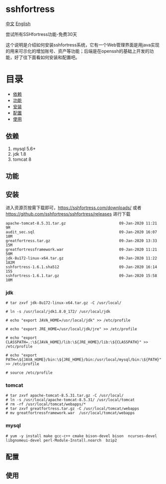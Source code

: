 # sshfortress

[中文](https://github.com/sshfortress/sshfortress/blob/master/zh/README.md)  [English](https://github.com/sshfortress/sshfortress/blob/master/README.md)

尝试所有SSHfortress功能-免费30天

这个说明是介绍如何安装sshfortress系统，它有一个Web管理界面是用java实现的用来可示化的增加账号、资产等功能；后端是在openssh的基础上开发的功能，好了往下面看如何安装和配置吧。  

目录
================
* [依赖](#依赖)
* [功能](#功能)
* [安装](#安装)
* [配置](#配置)
* [使用](#使用)

## 依赖

1. mysql 5.6+ 
2. jdk 1.8  
3. tomcat 8 

## 功能

## 安装
进入资源页按需下载即可，https://sshfortress.com/downloads/  或者  https://github.com/sshfortress/sshfortress/releases  进行下载
```
apache-tomcat-8.5.31.tar.gz                        09-Jan-2020 11:21      9M
audit_sec.sql                                      09-Jan-2020 16:07     10M
greatfortress.tar.gz                               09-Jan-2020 13:33     15M
greatfortressframework.war                         09-Jan-2020 11:21     50M
jdk-8u172-linux-x64.tar.gz                         09-Jan-2020 11:22    182M
sshfortress-1.6.1.sha512                           09-Jan-2020 16:14     155
sshfortress-1.6.1.tar.gz                           09-Jan-2020 15:58     10M
```
### jdk

```
# tar zxvf jdk-8u172-linux-x64.tar.gz -C /usr/local/

# ln -s /usr/local/jdk1.8.0_172/ /usr/local/jdk

# echo "export JAVA_HOME=/usr/local/jdk" >> /etc/profile

# echo "export JRE_HOME=/usr/local/jdk/jre" >> /etc/profile

# echo "export CLASSPATH=.:\${JAVA_HOME}/lib:\${JRE_HOME}/lib:\${CLASSPATH}" >> /etc/profile

# echo "export PATH=\${JAVA_HOME}/bin:\${JRE_HOME}/bin:/usr/local/mysql/bin:\${PATH}" >> /etc/profile

# source /etc/profile
```

### tomcat

```
# tar zxvf apache-tomcat-8.5.31.tar.gz -C /usr/local/
# ln -s /usr/local/apache-tomcat-8.5.31/ /usr/local/tomcat
# rm -rf /usr/local/tomcat/webapps/*
# tar zxvf greatfortress.tar.gz -C /usr/local/tomcat/webapps
# mv greatfortressframework.war  /usr/local/tomcat/webapps
```

### mysql 
```
# yum -y install make gcc-c++ cmake bison-devel bison  ncurses-devel libgnomeui-devel perl-Module-Install.noarch  bzip2
```
## 配置




## 使用

